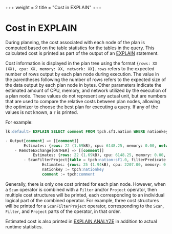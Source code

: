 +++
weight = 2
title = "Cost in EXPLAIN"
+++

Cost in EXPLAIN
===============

During planning, the cost associated with each node of the plan is computed based on the table statistics for the tables in the query. This calculated cost is printed as part of the output of an [EXPLAIN](../sql/explain.html) statement.

Cost information is displayed in the plan tree using the format `{rows: XX (XX), cpu: XX, memory: XX, network: XX}`.  `rows` refers to the expected number of rows output by each plan node during execution.  The value in the parentheses following the number of rows refers to the expected size of the data output by each plan node in bytes. Other parameters indicate the estimated amount of CPU, memory, and network utilized by the execution of a plan node. These values do not represent any actual unit, but are numbers that are used to compare the relative costs between plan nodes, allowing the optimizer to choose the best plan for executing a query. If any of the values is not known, a `?` is printed.

 

For example:

``` sql
lk:default> EXPLAIN SELECT comment FROM tpch.sf1.nation WHERE nationkey > 3;

- Output[comment] => [[comment]]
        Estimates: {rows: 22 (1.69kB), cpu: 6148.25, memory: 0.00, network: 1734.25}
    - RemoteExchange[GATHER] => [[comment]]
            Estimates: {rows: 22 (1.69kB), cpu: 6148.25, memory: 0.00, network: 1734.25}
        - ScanFilterProject[table = tpch:nation:sf1.0, filterPredicate = ("nationkey" > BIGINT '3')] => [[comment]]
                Estimates: {rows: 25 (1.94kB), cpu: 2207.00, memory: 0.00, network: 0.00}/{rows: 22 (1.69kB), cpu: 4414.00, memory: 0.00, network: 0.00}/{rows: 22 (1.69kB), cpu: 6148.25, memory: 0.00, network: 0.00}
                nationkey := tpch:nationkey
                comment := tpch:comment
```

Generally, there is only one cost printed for each plan node.  However, when a `Scan` operator is combined with a `Filter` and/or `Project` operator, then multiple cost structures will be printed, each corresponding to an individual logical part of the combined operator. For example, three cost structures will be printed for a `ScanFilterProject` operator, corresponding to the `Scan`, `Filter`, and `Project` parts of the operator, in that order.

 

Estimated cost is also printed in [EXPLAIN ANALYZE](../sql/explain-analyze.html) in addition to actual runtime statistics.